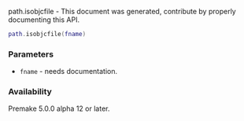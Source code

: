 path.isobjcfile - This document was generated, contribute by properly documenting this API.

```lua
path.isobjcfile(fname)
```

### Parameters ###

* `fname` - needs documentation.

### Availability ###

Premake 5.0.0 alpha 12 or later.


